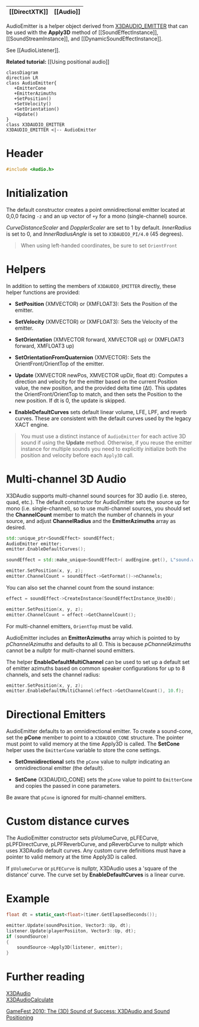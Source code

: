 |[[DirectXTK]]|[[Audio]]|
|---|---|

AudioEmitter is a helper object derived from [X3DAUDIO_EMITTER](https://docs.microsoft.com/windows/win32/api/x3daudio/ns-x3daudio-x3daudio_emitter) that can be used with the **Apply3D** method of [[SoundEffectInstance]], [[SoundStreamInstance]], and [[DynamicSoundEffectInstance]].

See [[AudioListener]].

**Related tutorial:** [[Using positional audio]]

```mermaid
classDiagram
direction LR
class AudioEmitter{
   +EmitterCone
   +EmitterAzimuths
   +SetPosition()
   +SetVelocity()
   +SetOrientation()
   +Update()
}
class X3DAUDIO_EMITTER
X3DAUDIO_EMITTER <|-- AudioEmitter
```

# Header
```cpp
#include <Audio.h>
```

# Initialization

The default constructor creates a point omnidirectional emitter located at 0,0,0 facing ``-z`` and an up vector of ``+y`` for a mono (single-channel) source.

*CurveDistanceScaler* and *DopplerScaler* are set to 1 by default. *InnerRadius* is set to 0, and *InnerRadiusAngle* is set to ``X3DAUDIO_PI/4.0`` (45 degrees).

> When using left-handed coordinates, be sure to set ``OrientFront``

# Helpers
In addition to setting the members of ``X3DAUDIO_EMITTER`` directly, these helper functions are provided:

* **SetPosition** (XMVECTOR) or (XMFLOAT3): Sets the Position of the emitter.

* **SetVelocity** (XMVECTOR) or (XMFLOAT3): Sets the Velocity of the emitter.

* **SetOrientation** (XMVECTOR forward, XMVECTOR up) or (XMFLOAT3 forward, XMFLOAT3 up)
* **SetOrientationFromQuaternion** (XMVECTOR): Sets the OrientFront/OrientTop of the emitter.

* **Update** (XMVECTOR newPos, XMVECTOR upDir, float dt): Computes a direction and velocity for the emitter based on the current Position value, the new position, and the provided delta time (&#916;t). This updates the OrientFront/OrientTop to match, and then sets the Position to the new position. If dt is 0, the update is skipped.

* **EnableDefaultCurves** sets default linear volume, LFE, LPF, and reverb curves. These are consistent with the default curves used by the legacy XACT engine.

> You must use a distinct instance of ``AudioEmitter`` for each active 3D sound if using the **Update** method. Otherwise, if you reuse the emitter instance for multiple sounds you need to explicitly initialize both the position and velocity before each ``Apply3D`` call.

# Multi-channel 3D Audio
X3DAudio supports multi-channel sound sources for 3D audio (i.e. stereo, quad, etc.). The default constructor for AudioEmitter sets the source up for mono (i.e. single-channel), so to use multi-channel sources, you should set the **ChannelCount** member to match the number of channels in your source, and adjust **ChannelRadius** and the **EmitterAzimuths** array as desired.

```cpp
std::unique_ptr<SoundEffect> soundEffect;
AudioEmitter emitter;
emitter.EnableDefaultCurves();

soundEffect = std::make_unique<SoundEffect>( audEngine.get(), L"sound.wav" );

emitter.SetPosition(x, y, z);
emitter.ChannelCount = soundEffect->GetFormat()->nChannels;
```

You can also set the channel count from the sound instance:

```cpp
effect = soundEffect->CreateInstance(SoundEffectInstance_Use3D);

emitter.SetPosition(x, y, z);
emitter.ChannelCount = effect->GetChannelCount();
```

For multi-channel emitters, ``OrientTop`` must be valid.

AudioEmitter includes an **EmitterAzimuths** array which is pointed to by *pChannelAzimuths* and defaults to all 0. This is because *pChannelAzimuths* cannot be a nullptr for multi-channel sound emitters.

The helper **EnableDefaultMultiChannel** can be used to set up a default set of emitter azimuths based on common speaker configurations for up to 8 channels, and sets the channel radius:

```cpp
emitter.SetPosition(x, y, z);
emitter.EnableDefaultMultiChannel(effect->GetChannelCount(), 10.f);
```

# Directional Emitters
AudioEmitter defaults to an omnidirectional emitter. To create a sound-cone, set the **pCone** member to point to a ``X3DAUDIO_CONE`` structure. The pointer must point to valid memory at the time Apply3D is called. The **SetCone** helper uses the ``EmitterCone`` variable to store the cone settings.

* **SetOmnidirectional** sets the ``pCone`` value to nullptr indicating an omnidirectional emitter (the default).

* **SetCone** (X3DAUDIO_CONE) sets the ``pCone`` value to point to ``EmitterCone`` and copies the passed in cone parameters.

Be aware that ``pCone`` is ignored for multi-channel emitters.

# Custom distance curves
The AudioEmitter constructor sets pVolumeCurve, pLFECurve, pLPFDirectCurve, pLPFReverbCurve, and pReverbCurve to nullptr which uses X3DAudio default curves.  Any custom curve definitions must have a pointer to valid memory at the time Apply3D is called.

If ``pVolumeCurve`` or ``pLFECurve`` is nullptr, X3DAudio uses a 'square of the distance' curve. The curve set by **EnableDefaultCurves** is a linear curve.

# Example

```cpp
float dt = static_cast<float>(timer.GetElapsedSeconds());

emitter.Update(soundPosition, Vector3::Up, dt);
listener.Update(playerPosiiton, Vector3::Up, dt);
if (soundSource)
{
    soundSource->Apply3D(listener, emitter);
}
```

# Further reading
[X3DAudio](https://docs.microsoft.com/windows/win32/xaudio2/x3daudio)  
[X3DAudioCalculate](https://docs.microsoft.com/windows/win32/api/x3daudio/nf-x3daudio-x3daudiocalculate)

[GameFest 2010: The (3D) Sound of Success: X3DAudio and Sound Positioning](https://www.microsoft.com/en-us/download/details.aspx?id=17627)

